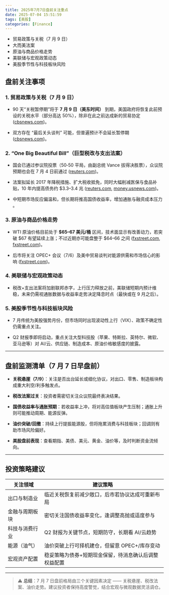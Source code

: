 ```yaml
---
title: 2025年7月7日盘前关注重点
date: 2025-07-04 15:51:59  
tags: [美股]  
categories: [Finance]  
---
```


- 贸易政策与关税（7 月 9 日）
- 大而美法案
- 原油与商品价格走势
- 美联储与宏观政策动态
- 美股季节性与科技板块风险

<!-- more -->

## 盘前关注事项

### 1. 贸易政策与关税（7 月 9 日）

-   90 天“关税暂停期”将于 **7 月 9 日（美东时间）** 到期，美国政府将恢复此前预设的关税水平（部分高达 50%），除非在此之前达成新的贸易协定 ([cbsnews.com](https://www.cbsnews.com/news/tariffs-trump-china-vietnam-july-9/?utm_source=chatgpt.com "Tariffs could surge on July 9 with 90-day pause set to end. Here's what experts think could happen."))。
    
-   双方存在 “最后关头谈判” 可能，但普遍预计不会延长暂停期 ([cbsnews.com](https://www.cbsnews.com/news/tariffs-trump-china-vietnam-july-9/?utm_source=chatgpt.com "Tariffs could surge on July 9 with 90-day pause set to end. Here's what experts think could happen."))。
    

### 2. “One Big Beautiful Bill”（巨型税改与支出法案）

-   国会已通过参议院投票（50‑50 平局，由副总统 Vance 拔得决胜票），众议院预期也会在 7 月 4 日前通过 ([reuters.com](https://www.reuters.com/world/us/view-investors-react-us-senate-passes-trumps-big-tax-bill-2025-07-01/?utm_source=chatgpt.com "Investors react as US Senate passes Trump's big tax bill"))。
    
-   法案拟延长 2017 年降税措施、扩大税收抵免，同时大幅削减医保与食品补贴，10 年内提高债务约 $3.3–3.4 兆 ([reuters.com](https://www.reuters.com/world/us/view-investors-react-us-senate-passes-trumps-big-tax-bill-2025-07-01/?utm_source=chatgpt.com "Investors react as US Senate passes Trump's big tax bill"), [money.usnews.com](https://money.usnews.com/investing/news/articles/2025-06-29/us-senate-version-of-trump-tax-cut-bill-would-add-3-3-trillion-to-debt-cbo-says?utm_source=chatgpt.com "US Senate Version of Trump Tax-Cut Bill Would Add $3.3 Trillion to Debt ..."))。
    
-   中短期市场反应偏温和，但长期将推高国债收益率，增加通胀与融资成本压力 。
    

### 3. 原油与商品价格走势

-   WTI 原油价格目前处于 **$65–67 美元/桶** 区间，技术面显示有改善动力，若突破 $67 有望延续上涨；不过近期亦可能盘整于 $64–66 之间 ([fxstreet.com](https://www.fxstreet.com/news/oil-price-forecast-wti-recovers-above-65-as-focus-shifts-to-opec-202507021701?utm_source=chatgpt.com "Oil Price Forecast: WTI recovers above $65 as focus shifts to OPEC"), [fxstreet.com](https://www.fxstreet.com/news/oil-price-forecast-wti-approaches-the-range-top-at-the-6700-area-202507031120?utm_source=chatgpt.com "OIL Price Forecast: WTI approaches the range top at the $67.00 area"))。
    
-   后市将关注 OPEC+ 会议（7/6）及美中贸易谈判对能源供需和市场信心的影响 ([fxstreet.com](https://www.fxstreet.com/news/oil-price-forecast-wti-recovers-above-65-as-focus-shifts-to-opec-202507021701?utm_source=chatgpt.com "Oil Price Forecast: WTI recovers above $65 as focus shifts to OPEC"))。
    

### 4. 美联储与宏观政策动态

-   税改+支出法案将加剧联邦赤字，上行压力释放之前，美联储短期内预计维稳，未来仍需视通胀数据与收益率走势决定降息时点（最快或在 9 月之后）。
    

### 5. 美股季节性与科技板块风险

-   7 月传统为美股强势月份，但市场同时出现波动性上行（VIX）、政策不确定性仍需重点关注。
    
-   Q2 财报季即将启动，重点关注大型科技股（苹果、特斯拉、英特尔、微软、亚马逊等）对 AI/云、供应链、制造成本、原油价格敏感度的披露。
    

----------

## 盘前监测清单（7 月 7 日早盘前）

-   **关税悬崖（7/9）**：关注是否出台延长或细化协议，对出口、零售、制造板块构成重大利空/利多触发点。
    
-   **税改法案过关**：投资者需密切关注众议院最终表决结果。
    
-   **国债收益率与通胀预期**：若收益率上冲，将对高估值板块产生压制；通胀上升则可能推动周期、能源反弹。
    
-   **油价突破/回撤**：持续上行提振能源股，但将拖累消费与科技板块；回调则有助市场风险偏好。
    
-   **美股盘前表现**：查看期指、美债、美元、黄金、油价等，及时判断资金流倾向。
    

----------

## 投资策略建议

 


| 关注领域 | 建议策略  |
|--|--|
| 出口与制造业 | 临近关税恢复前减少敞口，后市若协议达成可重新布局 |
|金融与周期板块|密切关注国债收益率变化，逢调整高抛或适度参与|
|科技与消费行业|Q2 财报为关键节点，短期防守，长期看 AI/云趋势|
|能源（油气）|油价突破上行可择机建仓，但留意 OPEC+/库存变动|
|宏观资产配置|稳妥策略为债券+短期现金保留，待消息确认后调整权益配置|

----------

> ⚠️ **总结**：7 月 7 日盘前格局由三个关键因素决定 —— 关税悬崖、税改法案、油价走势。建议投资者保持高度警觉，结合宏观与微观数据灵活调仓。


<!--stackedit_data:
eyJoaXN0b3J5IjpbLTI4MzQyOTYyOSwtMTM0MzE4Nzc4NiwtMT
MwMTAzNjY0NywtNTgyMjU5OTc4XX0=
-->